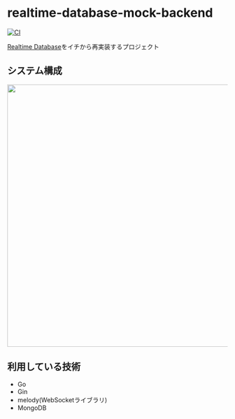 # realtime-database-mock-backend

[![CI](https://github.com/k2font/realtime-database-mock/actions/workflows/ci.yml/badge.svg?branch=main)](https://github.com/k2font/realtime-database-mock/actions/workflows/ci.yml)

[Realtime Database](https://firebase.google.com/docs/database?hl=ja)をイチから再実装するプロジェクト

## システム構成

<img src="./_docs/_system.png" width=600>

## 利用している技術
- Go
- Gin
- melody(WebSocketライブラリ)
- MongoDB